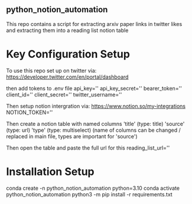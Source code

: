 ## python_notion_automation

This repo contains a script for extracting arxiv paper links in twitter likes and extracting them into a reading list notion table

# Key Configuration Setup

To use this repo set up on twitter via:
https://developer.twitter.com/en/portal/dashboard

then add tokens to .env file
api_key=''
api_key_secret=''
bearer_token=''
client_id=''
client_secret=''
twitter_username=''

Then setup notion intergration via:
https://www.notion.so/my-integrations
NOTION_TOKEN=''

Then create a notion table with named columns 'title' (type: title) 'source' (type: url) 'type' (type: multiselect)
(name of columns can be changed / replaced in main file, types are important for 'source')

Then open the table and paste the full url for this
reading_list_url=''

# Installation Setup

conda create -n python_notion_automation python=3.10
conda activate python_notion_automation
python3 -m pip install -r requirements.txt


